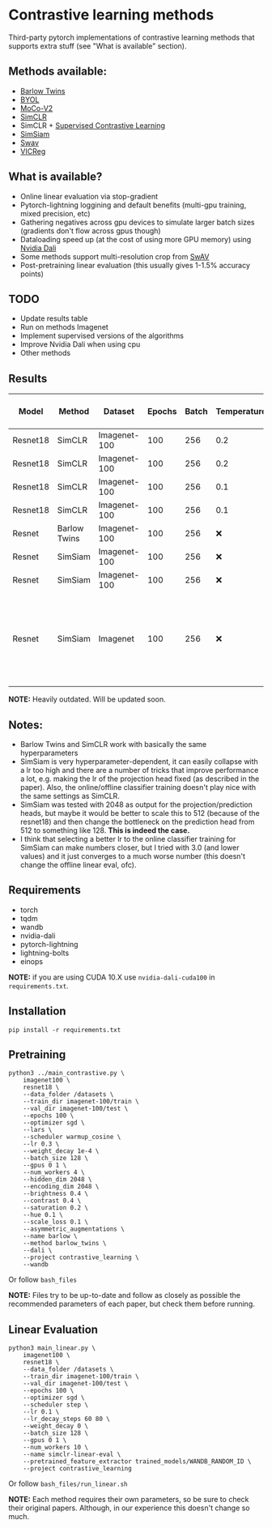 # Contrastive learning methods

Third-party pytorch implementations of contrastive learning methods that supports extra stuff (see "What is available" section).

## Methods available:
* [Barlow Twins](https://arxiv.org/abs/2103.03230)
* [BYOL](https://arxiv.org/abs/2006.07733)
* [MoCo-V2](https://arxiv.org/abs/2003.04297)
* [SimCLR](https://arxiv.org/abs/2002.05709)
* SimCLR + [Supervised Contrastive Learning](https://arxiv.org/abs/2004.11362)
* [SimSiam](https://arxiv.org/abs/2011.10566)
* [Swav](https://arxiv.org/abs/2006.09882)
* [VICReg](https://arxiv.org/abs/2105.04906)

## What is available?
* Online linear evaluation via stop-gradient
* Pytorch-lightning loggining and default benefits (multi-gpu training, mixed precision, etc)
* Gathering negatives across gpu devices to simulate larger batch sizes (gradients don't flow across gpus though)
* Dataloading speed up (at the cost of using more GPU memory) using [Nvidia Dali](https://github.com/NVIDIA/DALI)
* Some methods support multi-resolution crop from [SwAV](https://arxiv.org/abs/2006.09882)
* Post-pretraining linear evaluation (this usually gives 1-1.5% accuracy points)

## TODO
* Update results table
* Run on methods Imagenet
* Implement supervised versions of the algorithms
* Improve Nvidia Dali when using cpu
* Other methods


## Results
| Model    	| Method       	| Dataset      	| Epochs 	| Batch 	| Temperature 	| Projection output 	| Prediction head hidden | Multicrop          	| Dali               	| Supervised         	| Online linear eval 	| Post-pretraining linear eval 	| 
|----------	|--------------	|--------------	|--------	|--------	|-------	|-------------	|-------------------	|--------------------	|--------------------	|--------------------	|--------------------	|------------------------------	|
| Resnet18 	| SimCLR       	| Imagenet-100 	| 100    	| 256   	| 0.2         	| 128               	| :x:   |                      	|                    	|                    	| 70.74              	| 71.02                        	|
| Resnet18 	| SimCLR       	| Imagenet-100 	| 100    	| 256   	| 0.2         	| 128               	| :x: |                    	| :heavy_check_mark: 	|                    	| 70.66              	| 71.64                        	|
| Resnet18 	| SimCLR       	| Imagenet-100 	| 100    	| 256   	| 0.1         	| 128               	| :x: | :heavy_check_mark: 	| :heavy_check_mark: 	|                    	| 73.04              	| 73.72                        	|
| Resnet18 	| SimCLR       	| Imagenet-100 	| 100    	| 256   	| 0.1         	| 128               	| :x: | :heavy_check_mark: 	| :heavy_check_mark: 	| :heavy_check_mark: 	| 85.56              	| 86.16                        	|
| Resnet   	| Barlow Twins 	| Imagenet-100 	| 100    	| 256   	| :x:         	| 2048              	| :x: |                    	| :heavy_check_mark: 	|                    	| 70.72              	| 71.22                        	|
| Resnet   	| SimSiam 	| Imagenet-100 	| 100    	| 256   	| :x:         	| 2048              	| 512 |                    	| :heavy_check_mark: 	|                    	| 66.72              	| 71.16                        	|
| Resnet   	| SimSiam 	| Imagenet-100 	| 100    	| 256   	| :x:         	| 512              	| 128 |                    	| :heavy_check_mark: 	|                    	| 69.28              	| 72.22                        	|
| Resnet   	| SimSiam 	| Imagenet 	| 100    	| 256   	| :x:         	| 512              	| 128 |                    	| :heavy_check_mark: 	|                    	| 55.42              	| ~62.5 atm (running, but strenghting the augmentations seem to have a detrimental effect on imagenet)                         	|

**NOTE:** Heavily outdated. Will be updated soon.

## Notes:
* Barlow Twins and SimCLR work with basically the same hyperparameters
* SimSiam is very hyperparameter-dependent, it can easily collapse with a lr too high and there are a number of tricks that improve performance a lot, e.g. making the lr of the projection head fixed (as described in the paper). Also, the online/offline classifier training doesn't play nice with the same settings as SimCLR.
* SimSiam was tested with 2048 as output for the projection/prediction heads, but maybe it would be better to scale this to 512 (because of the resnet18) and then change the bottleneck on the prediction head from 512 to something like 128. **This is indeed the case.**
* I think that selecting a better lr to the online classifier training for SimSiam can make numbers closer, but I tried with 3.0 (and lower values) and it just converges to a much worse number (this doesn't change the offline linear eval, ofc).

## Requirements
* torch
* tqdm
* wandb
* nvidia-dali
* pytorch-lightning
* lightning-bolts
* einops

**NOTE:** if you are using CUDA 10.X use `nvidia-dali-cuda100` in `requirements.txt`.

## Installation

```
pip install -r requirements.txt
```

## Pretraining

```
python3 ../main_contrastive.py \
    imagenet100 \
    resnet18 \
    --data_folder /datasets \
    --train_dir imagenet-100/train \
    --val_dir imagenet-100/test \
    --epochs 100 \
    --optimizer sgd \
    --lars \
    --scheduler warmup_cosine \
    --lr 0.3 \
    --weight_decay 1e-4 \
    --batch_size 128 \
    --gpus 0 1 \
    --num_workers 4 \
    --hidden_dim 2048 \
    --encoding_dim 2048 \
    --brightness 0.4 \
    --contrast 0.4 \
    --saturation 0.2 \
    --hue 0.1 \
    --scale_loss 0.1 \
    --asymmetric_augmentations \
    --name barlow \
    --method barlow_twins \
    --dali \
    --project contrastive_learning \
    --wandb
```
Or follow `bash_files`

**NOTE:** Files try to be up-to-date and follow as closely as possible the recommended parameters of each paper, but check them before running.

## Linear Evaluation
```
python3 main_linear.py \
    imagenet100 \
    resnet18 \
    --data_folder /datasets \
    --train_dir imagenet-100/train \
    --val_dir imagenet-100/test \
    --epochs 100 \
    --optimizer sgd \
    --scheduler step \
    --lr 0.1 \
    --lr_decay_steps 60 80 \
    --weight_decay 0 \
    --batch_size 128 \
    --gpus 0 1 \
    --num_workers 10 \
    --name simclr-linear-eval \
    --pretrained_feature_extractor trained_models/WANDB_RANDOM_ID \
    --project contrastive_learning
```
Or follow `bash_files/run_linear.sh`

**NOTE:** Each method requires their own parameters, so be sure to check their original papers. Although, in our experience this doesn't change so much.